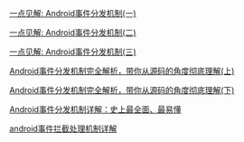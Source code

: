 [一点见解: Android事件分发机制(一)](https://www.jianshu.com/p/faeefc692ae5)

[一点见解: Android事件分发机制(二)](https://www.jianshu.com/p/22dee25b6e02)

[一点见解: Android事件分发机制(三)](https://www.jianshu.com/p/b955bb9965d8)

[Android事件分发机制完全解析，带你从源码的角度彻底理解(上)](https://blog.csdn.net/guolin_blog/article/details/9097463)

[Android事件分发机制完全解析，带你从源码的角度彻底理解(下)](https://blog.csdn.net/guolin_blog/article/details/9153747)

[Android事件分发机制详解：史上最全面、最易懂](https://www.jianshu.com/p/38015afcdb58)

[android事件拦截处理机制详解](https://www.jianshu.com/p/f93244fbf667)

[]()

[]()

